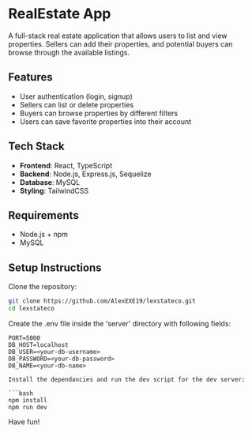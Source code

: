 # RealEstate App

A full-stack real estate application that allows users to list and view properties. Sellers can add their properties, and potential buyers can browse through the available listings.

## Features

- User authentication (login, signup)
- Sellers can list or delete properties
- Buyers can browse properties by different filters
- Users can save favorite properties into their account

## Tech Stack

- **Frontend**: React, TypeScript
- **Backend**: Node.js, Express.js, Sequelize
- **Database**: MySQL
- **Styling**: TailwindCSS

## Requirements

- Node.js + npm
- MySQL

## Setup Instructions

Clone the repository:

```bash
git clone https://github.com/AlexEXE19/lexstateco.git
cd lexstateco
```

Create the .env file inside the 'server' directory with following fields:

```env
PORT=5000
DB_HOST=localhost
DB_USER=<your-db-username>
DB_PASSWORD=<your-db-password>
DB_NAME=<your-db-name>

Install the dependancies and run the dev script for the dev server:

```bash
npm install
npm run dev
```

Have fun!
